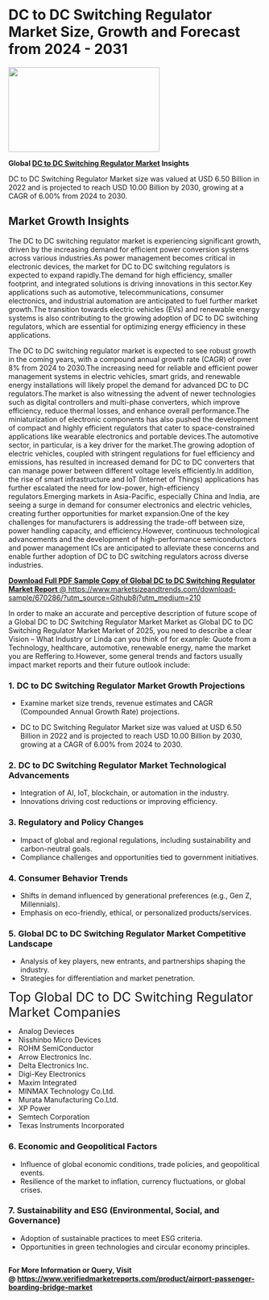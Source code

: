 <H1>DC to DC Switching Regulator Market Size, Growth and Forecast from 2024 - 2031</H1><img class="aligncenter size-medium wp-image-584254" src="https://thirdeyenews.in/wp-content/uploads/2024/09/Global-Market-Research-300x168.jpeg" alt="" width="300" height="168" /><p><strong>Global&nbsp;<a href="https://www.marketsizeandtrends.com/download-sample/670286/?utm_source=Github8j?utm_medium=210">DC to DC Switching Regulator Market</a> Insights</strong></p><p>DC to DC Switching Regulator Market size was valued at USD 6.50 Billion in 2022 and is projected to reach USD 10.00 Billion by 2030, growing at a CAGR of 6.00% from 2024 to 2030.</p><p><h2>Market Growth Insights</h2> <p>The DC to DC switching regulator market is experiencing significant growth, driven by the increasing demand for efficient power conversion systems across various industries.As power management becomes critical in electronic devices, the market for DC to DC switching regulators is expected to expand rapidly.The demand for high efficiency, smaller footprint, and integrated solutions is driving innovations in this sector.Key applications such as automotive, telecommunications, consumer electronics, and industrial automation are anticipated to fuel further market growth.The transition towards electric vehicles (EVs) and renewable energy systems is also contributing to the growing adoption of DC to DC switching regulators, which are essential for optimizing energy efficiency in these applications.</p> <p><a href="#"></a></p> <p>The DC to DC switching regulator market is expected to see robust growth in the coming years, with a compound annual growth rate (CAGR) of over 8% from 2024 to 2030.The increasing need for reliable and efficient power management systems in electric vehicles, smart grids, and renewable energy installations will likely propel the demand for advanced DC to DC regulators.The market is also witnessing the advent of newer technologies such as digital controllers and multi-phase converters, which improve efficiency, reduce thermal losses, and enhance overall performance.The miniaturization of electronic components has also pushed the development of compact and highly efficient regulators that cater to space-constrained applications like wearable electronics and portable devices.The automotive sector, in particular, is a key driver for the market.The growing adoption of electric vehicles, coupled with stringent regulations for fuel efficiency and emissions, has resulted in increased demand for DC to DC converters that can manage power between different voltage levels efficiently.In addition, the rise of smart infrastructure and IoT (Internet of Things) applications has further escalated the need for low-power, high-efficiency regulators.Emerging markets in Asia-Pacific, especially China and India, are seeing a surge in demand for consumer electronics and electric vehicles, creating further opportunities for market expansion.One of the key challenges for manufacturers is addressing the trade-off between size, power handling capacity, and efficiency.However, continuous technological advancements and the development of high-performance semiconductors and power management ICs are anticipated to alleviate these concerns and enable further adoption of DC to DC switching regulators across diverse industries.<p><a href="#"></p><p><span class=""><strong>Download Full PDF Sample Copy of Global DC to DC Switching Regulator Market Report</strong> @ <a href="https://www.marketsizeandtrends.com/download-sample/670286/?utm_source=Github8j?utm_medium=210" target="_blank">https://www.marketsizeandtrends.com/download-sample/670286/?utm_source=Github8j?utm_medium=210</a></span></p><p>In order to make an accurate and perceptive description of future scope of a Global&nbsp;DC to DC Switching Regulator Market Market as Global&nbsp;DC to DC Switching Regulator Market Market of 2025, you need to describe a clear Vision &ndash; What Industry or Linda can you think of for example: Quote from a Technology, healthcare, automotive, renewable energy, name the market you are Reffering to.However, some general trends and factors usually impact market reports and their future outlook include:</p><h3>1.&nbsp;<strong>DC to DC Switching Regulator Market Growth Projections</strong></h3><ul><li>Examine market size trends, revenue estimates and CAGR (Compounded Annual Growth Rate) projections.</li><li><p>DC to DC Switching Regulator Market size was valued at USD 6.50 Billion in 2022 and is projected to reach USD 10.00 Billion by 2030, growing at a CAGR of 6.00% from 2024 to 2030.</p></li></ul><h3>2.&nbsp;<strong>DC to DC Switching Regulator Market Technological Advancements</strong></h3><ul><li>Integration of AI, IoT, blockchain, or automation in the industry.</li><li>Innovations driving cost reductions or improving efficiency.</li></ul><h3>3.&nbsp;<strong>Regulatory and Policy Changes</strong></h3><ul><li>Impact of global and regional regulations, including sustainability and carbon-neutral goals.</li><li>Compliance challenges and opportunities tied to government initiatives.</li></ul><h3>4.&nbsp;<strong>Consumer Behavior Trends</strong></h3><ul><li>Shifts in demand influenced by generational preferences (e.g., Gen Z, Millennials).</li><li>Emphasis on eco-friendly, ethical, or personalized products/services.</li></ul><h3>5.&nbsp;<strong>Global DC to DC Switching Regulator Market Competitive Landscape</strong></h3><ul><li>Analysis of key players, new entrants, and partnerships shaping the industry.</li><li>Strategies for differentiation and market penetration.</li></ul><p data-pm-slice="1 1 []"><span style="color: inherit; font-family: inherit; font-size: 25px;">Top Global DC to DC Switching Regulator Market Companies</span></p><div class="" data-test-id=""><p><li>Analog Devieces</li><li> Nisshinbo Micro Devices</li><li> ROHM SemiConductor</li><li> Arrow Electronics Inc.</li><li> Delta Electronics Inc.</li><li> Digi-Key Electronics</li><li> Maxim Integrated</li><li> MINMAX Technology Co.Ltd.</li><li> Murata Manufacturing Co.Ltd.</li><li> XP Power</li><li> Semtech Corporation</li><li> Texas Instruments Incorporated</li></p></div><h3>6.&nbsp;<strong>Economic and Geopolitical Factors</strong></h3><ul><li>Influence of global economic conditions, trade policies, and geopolitical events.</li><li>Resilience of the market to inflation, currency fluctuations, or global crises.</li></ul><h3>7.&nbsp;<strong>Sustainability and ESG (Environmental, Social, and Governance)</strong></h3><ul><li>Adoption of sustainable practices to meet ESG criteria.</li><li>Opportunities in green technologies and circular economy principles.</li></ul><h2><strong style="font-size: 14px;">For More Information or Query, Visit @&nbsp;</strong><a style="background-color: #ffffff; font-size: 14px;" href="https://www.marketsizeandtrends.com/report/dc-to-dc-switching-regulator-market/" target="_blank">https://www.verifiedmarketreports.com/product/airport-passenger-boarding-bridge-market</a></h2>